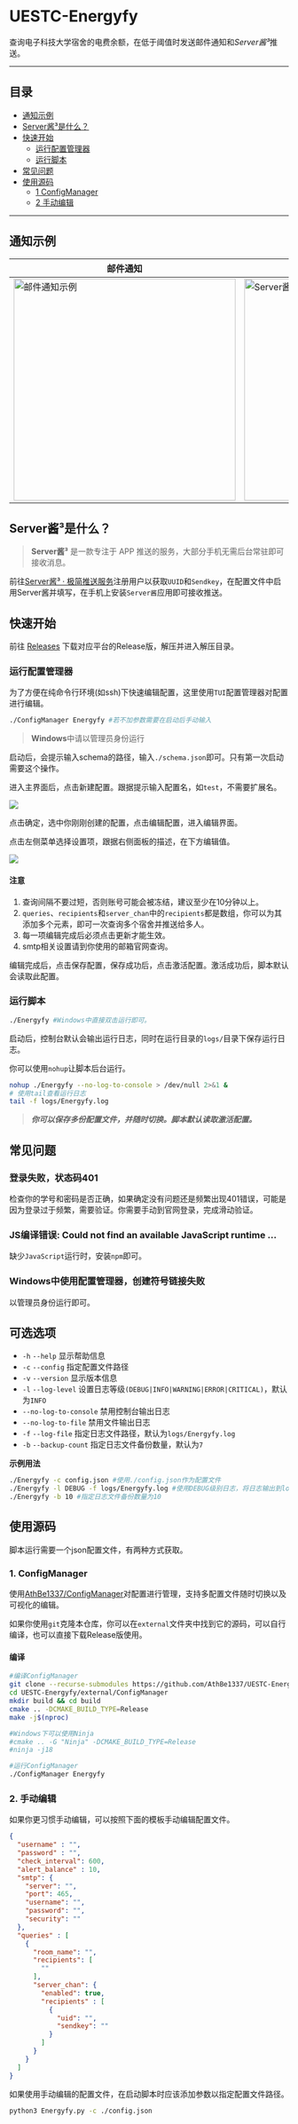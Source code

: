 # UESTC-Energyfy

查询电子科技大学宿舍的电费余额，在低于阈值时发送邮件通知和*Server酱³*推送。

---

## 目录

- [通知示例](#通知示例)
- [Server酱³是什么？](#server酱³是什么)
- [快速开始](#快速开始)
  - [运行配置管理器](#运行配置管理器)
  - [运行脚本](#运行脚本)
- [常见问题](#常见问题)
- [使用源码](#使用源码)
  - [1 ConfigManager](#1-configmanager)
  - [2 手动编辑](#2-手动编辑)

---

## 通知示例

| 邮件通知                                                     | Server酱推送                                                 |
| ------------------------------------------------------------ | ------------------------------------------------------------ |
| <img src="https://cloud.athbe.cn/f/Bef9/9USEFCXMK2QMH%602KP%28GX%7DTP.png" width="400" alt="邮件通知示例" /> | <img src="https://cloud.athbe.cn/f/RNtB/578d16a600844487c70255a8e49b6911.jpg" width="400" alt="Server酱推送示例" /> |

## Server酱³是什么？

> **Server酱³** 是一款专注于 APP 推送的服务，大部分手机无需后台常驻即可接收消息。

前往[Server酱³ · 极简推送服务](https://sc3.ft07.com/)注册用户以获取`UUID`和`Sendkey`，在配置文件中启用Server酱并填写，在手机上安装`Server酱`应用即可接收推送。

## 快速开始

前往 [Releases](https://github.com/AthBe1337/UESTC-Energyfy/releases) 下载对应平台的Release版，解压并进入解压目录。

### 运行配置管理器

为了方便在纯命令行环境(如ssh)下快速编辑配置，这里使用`TUI`配置管理器对配置进行编辑。

```bash
./ConfigManager Energyfy #若不加参数需要在启动后手动输入
```

>**Windows**中请以管理员身份运行

启动后，会提示输入schema的路径，输入`./schema.json`即可。只有第一次启动需要这个操作。

进入主界面后，点击新建配置。跟据提示输入配置名，如`test`，不需要扩展名。

![](https://cloud.athbe.cn/f/dgiO/1J502MK3%7D@@C~%28R@Q$%5DFKX3.png)

点击确定，选中你刚刚创建的配置，点击编辑配置，进入编辑界面。

点击左侧菜单选择设置项，跟据右侧面板的描述，在下方编辑值。

![](https://cloud.athbe.cn/f/9wFp/QBI7J%5BMN__R%25%60%29LZT%7D0U%7B_N.png)

#### 注意

1. 查询间隔不要过短，否则账号可能会被冻结，建议至少在10分钟以上。
2. `queries`、`recipients`和`server_chan`中的`recipients`都是数组，你可以为其添加多个元素，即可一次查询多个宿舍并推送给多人。
3. 每一项编辑完成后必须点击更新才能生效。
4. smtp相关设置请到你使用的邮箱官网查询。

编辑完成后，点击保存配置，保存成功后，点击激活配置。激活成功后，脚本默认会读取此配置。

### 运行脚本

```bash
./Energyfy #Windows中直接双击运行即可。
```

启动后，控制台默认会输出运行日志，同时在运行目录的`logs/`目录下保存运行日志。

你可以使用`nohup`让脚本后台运行。

```bash
nohup ./Energyfy --no-log-to-console > /dev/null 2>&1 &
# 使用tail查看运行日志
tail -f logs/Energyfy.log
```

>***你可以保存多份配置文件，并随时切换。脚本默认读取激活配置。***

## 常见问题

### 登录失败，状态码401

检查你的学号和密码是否正确，如果确定没有问题还是频繁出现401错误，可能是因为登录过于频繁，需要验证。你需要手动到官网登录，完成滑动验证。

### JS编译错误: Could not find an available JavaScript runtime ...

缺少`JavaScript`运行时，安装`npm`即可。

### Windows中使用配置管理器，创建符号链接失败

以管理员身份运行即可。

## 可选选项

- `-h` `--help` 显示帮助信息
- `-c` `--config` 指定配置文件路径
- `-v` `--version` 显示版本信息
- `-l` `--log-level` 设置日志等级`(DEBUG|INFO|WARNING|ERROR|CRITICAL)`，默认为`INFO`
- `--no-log-to-console` 禁用控制台输出日志
- `--no-log-to-file` 禁用文件输出日志
- `-f` `--log-file` 指定日志文件路径，默认为`logs/Energyfy.log`
- `-b` `--backup-count` 指定日志文件备份数量，默认为`7`

**示例用法**
```bash
./Energyfy -c config.json #使用./config.json作为配置文件
./Energyfy -l DEBUG -f logs/Energyfy.log #使用DEBUG级别日志，将日志输出到logs/Energyfy.log
./Energyfy -b 10 #指定日志文件备份数量为10
```

## 使用源码

脚本运行需要一个json配置文件，有两种方式获取。

### 1. ConfigManager

使用[AthBe1337/ConfigManager](https://github.com/AthBe1337/ConfigManager)对配置进行管理，支持多配置文件随时切换以及可视化的编辑。

如果你使用`git`克隆本仓库，你可以在`external`文件夹中找到它的源码，可以自行编译，也可以直接下载Release版使用。

#### 编译

```bash
#编译ConfigManager
git clone --recurse-submodules https://github.com/AthBe1337/UESTC-Energyfy.git
cd UESTC-Energyfy/external/ConfigManager
mkdir build && cd build
cmake .. -DCMAKE_BUILD_TYPE=Release
make -j$(nproc)

#Windows下可以使用Ninja
#cmake .. -G "Ninja" -DCMAKE_BUILD_TYPE=Release
#ninja -j18

#运行ConfigManager
./ConfigManager Energyfy
```

### 2. 手动编辑

如果你更习惯手动编辑，可以按照下面的模板手动编辑配置文件。

```json
{
  "username" : "",
  "password" : "",
  "check_interval": 600,
  "alert_balance" : 10,
  "smtp": {
    "server": "",
    "port": 465,
    "username": "",
    "password": "",
    "security": ""
  },
  "queries" : [
    {
      "room_name": "",
      "recipients": [
        ""
      ],
      "server_chan": {
        "enabled": true,
        "recipients" : [
          {
            "uid": "",
            "sendkey": ""
          }
        ]
      }
    }
  ]
}
```

如果使用手动编辑的配置文件，在启动脚本时应该添加参数以指定配置文件路径。

```bash
python3 Energyfy.py -c ./config.json
```